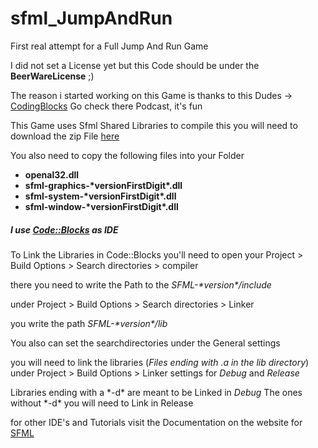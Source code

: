# sfml_JumpAndRun
First real attempt for a Full Jump And Run Game

I did not set a License yet but this Code should be under the __BeerWareLicense__ ;)

The reason i started working on this Game is thanks to this Dudes -> [CodingBlocks](https://www.codingblocks.net)
Go check there Podcast, it's fun 

This Game uses Sfml Shared Libraries
to compile this you will need to download the zip File [here](https://www.sfml-dev.org/download.php)

You also need to copy the following files into your Folder 

  - __openal32.dll__
  - __sfml-graphics-\*versionFirstDigit\*.dll__
  - __sfml-system-\*versionFirstDigit\*.dll__
  - __sfml-window-\*versionFirstDigit\*.dll__


##### I use [Code::Blocks](http://www.codeblocks.org) as IDE

To Link the Libraries in Code::Blocks you'll need to open
your 
Project > Build Options > Search directories > compiler

there you need to write the Path to the *SFML-\*version\*/include*

under 
Project > Build Options > Search directories > Linker

you write the path *SFML-\*version\*/lib*

You also can set the searchdirectories under the General settings

you will need to link the libraries (*Files ending with .a in the lib directory*) under
Project > Build Options > Linker settings 
for *Debug* and *Release*

Libraries ending with a \*-d\* are meant to be Linked in *Debug*
The ones without \*-d\* you will need to Link in Release

for other IDE's and Tutorials visit the Documentation on the website for [SFML](https://www.sfml-dev.org/learn.php)
